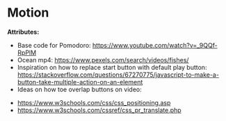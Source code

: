 # Motion

**Attributes:**

* Base code for Pomodoro: https://www.youtube.com/watch?v=_9QQf-RpPlM
* Ocean mp4: https://www.pexels.com/search/videos/fishes/
* Inspiration on how to replace start button with default play button: https://stackoverflow.com/questions/67270775/javascript-to-make-a-button-take-multiple-action-on-an-element
* Ideas on how toe overlap buttons on video: 
- https://www.w3schools.com/css/css_positioning.asp
- https://www.w3schools.com/cssref/css_pr_translate.php